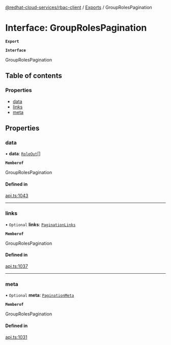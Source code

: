 [@redhat-cloud-services/rbac-client](../README.md) / [Exports](../modules.md) / GroupRolesPagination

# Interface: GroupRolesPagination

**`Export`**

**`Interface`**

GroupRolesPagination

## Table of contents

### Properties

- [data](GroupRolesPagination.md#data)
- [links](GroupRolesPagination.md#links)
- [meta](GroupRolesPagination.md#meta)

## Properties

### data

• **data**: [`RoleOut`](RoleOut.md)[]

**`Memberof`**

GroupRolesPagination

#### Defined in

[api.ts:1043](https://github.com/RedHatInsights/javascript-clients/blob/master/packages/rbac/api.ts#L1043)

___

### links

• `Optional` **links**: [`PaginationLinks`](PaginationLinks.md)

**`Memberof`**

GroupRolesPagination

#### Defined in

[api.ts:1037](https://github.com/RedHatInsights/javascript-clients/blob/master/packages/rbac/api.ts#L1037)

___

### meta

• `Optional` **meta**: [`PaginationMeta`](PaginationMeta.md)

**`Memberof`**

GroupRolesPagination

#### Defined in

[api.ts:1031](https://github.com/RedHatInsights/javascript-clients/blob/master/packages/rbac/api.ts#L1031)
